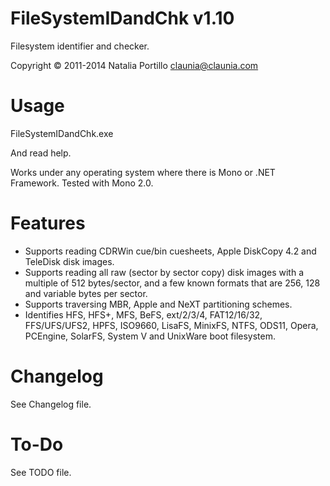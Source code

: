 ﻿FileSystemIDandChk v1.10
=============

Filesystem identifier and checker.

Copyright © 2011-2014 Natalia Portillo <claunia@claunia.com>

Usage
=====

FileSystemIDandChk.exe 

And read help.

Works under any operating system where there is Mono or .NET Framework. Tested with Mono 2.0.

Features
========

* Supports reading CDRWin cue/bin cuesheets, Apple DiskCopy 4.2 and TeleDisk disk images.
* Supports reading all raw (sector by sector copy) disk images with a multiple of 512 bytes/sector, and a few known formats that are 256, 128 and variable bytes per sector.
* Supports traversing MBR, Apple and NeXT partitioning schemes.
* Identifies HFS, HFS+, MFS, BeFS, ext/2/3/4, FAT12/16/32, FFS/UFS/UFS2, HPFS, ISO9660, LisaFS, MinixFS, NTFS, ODS11, Opera, PCEngine, SolarFS, System V and UnixWare boot filesystem.

Changelog
=========

See Changelog file.

To-Do
=====

See TODO file.